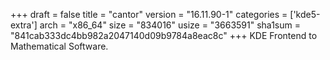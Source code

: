 +++
draft = false
title = "cantor"
version = "16.11.90-1"
categories = ['kde5-extra']
arch = "x86_64"
size = "834016"
usize = "3663591"
sha1sum = "841cab333dc4bb982a2047140d09b9784a8eac8c"
+++
KDE Frontend to Mathematical Software.